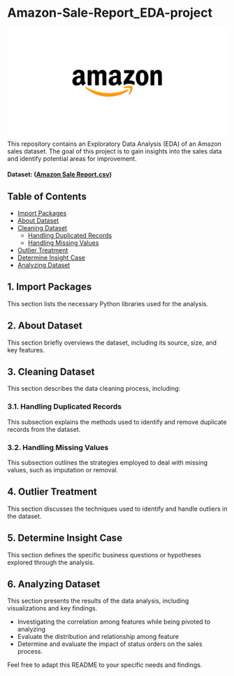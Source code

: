 # Amazon-Sale-Report_EDA-project
![Alt text](https://github.com/DaoMinhThong/Amazon-Sale-Report--EDA-project/blob/main/dataset-cover.png)<br>
This repository contains an Exploratory Data Analysis (EDA) of an Amazon sales dataset. The goal of this project is to gain insights into the sales data and identify potential areas for improvement.<be>
#### Dataset: ([Amazon Sale Report.csv](https://www.kaggle.com/datasets/mdsazzatsardar/amazonsalesreport))
## Table of Contents

- [Import Packages](#import-packages)
- [About Dataset](#about-dataset)
- [Cleaning Dataset](#cleaning-dataset)
    - [Handling Duplicated Records](#handling-duplicated-records)
    - [Handling Missing Values](#handling-missing-values)
- [Outlier Treatment](#outlier-treatment)
- [Determine Insight Case](#determine-insight-case)
- [Analyzing Dataset](#analyzing-dataset)

## 1. Import Packages

This section lists the necessary Python libraries used for the analysis.

## 2. About Dataset

This section briefly overviews the dataset, including its source, size, and key features.

## 3. Cleaning Dataset

This section describes the data cleaning process, including:

### 3.1. Handling Duplicated Records

This subsection explains the methods used to identify and remove duplicate records from the dataset.

### 3.2. Handling Missing Values

This subsection outlines the strategies employed to deal with missing values, such as imputation or removal.

## 4. Outlier Treatment

This section discusses the techniques used to identify and handle outliers in the dataset.

## 5. Determine Insight Case

This section defines the specific business questions or hypotheses explored through the analysis.

## 6. Analyzing Dataset

This section presents the results of the data analysis, including visualizations and key findings.

- Investigating the correlation among features while being pivoted to analyzing
- Evaluate the distribution and relationship among feature
- Determine and evaluate the impact of status orders on the sales process.

Feel free to adapt this README to your specific needs and findings.
